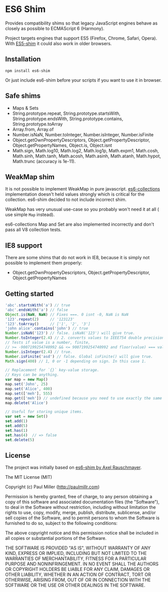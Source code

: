 # ES6 Shim
Provides compatibility shims so that legacy JavaScript engines behave as
closely as possible to ECMAScript 6 (Harmony).

Project targets engines that support ES5 (Firefox, Chrome, Safari, Opera). With
[ES5-shim](https://github.com/kriskowal/es5-shim) it could also work in older
browsers.

## Installation

    npm install es6-shim

Or just include es6-shim before your scripts if you want to use it in browser.

## Safe shims
* Maps & Sets
* String.prototype.repeat, String.prototype.startsWith,
String.prototype.endsWith, String.prototype.contains, String.prototype.toArray
* Array.from, Array.of
* Number.isNaN, Number.toInteger, Number.isInteger, Number.isFinite
* Object.getOwnPropertyDescriptors, Object.getPropertyDescriptor,
Object.getPropertyNames, Object.is, Object.isnt
* Math.sign, Math.log10, Math.log2, Math.log1p, Math.expm1, Math.cosh,
Math.sinh, Math.tanh, Math.acosh, Math.asinh, Math.atanh, Math.hypot,
Math.trunc (accuracy is 1e-11).

## WeakMap shim
It is not possible to implement WeakMap in pure javascript.
[es6-collections](https://github.com/WebReflection/es6-collections)
implementation doesn't held values strongly which is critical
for the collection. es6-shim decided to not include incorrect shim.

WeakMap has very unusual use-case so you probably won't need it at all (
use simple `Map` instead).

es6-collections Map and Set are also implemented incorrectly and don't pass
all V8 collection tests.

## IE8 support
There are some shims that do not work in IE8, because it is simply not
possible to implement them properly:

* Object.getOwnPropertyDescriptors, Object.getPropertyDescriptor, Object.getPropertyNames

## Getting started

```javascript
'abc'.startsWith('a') // true
'abc'.endsWith('a') // false
Object.is(NaN, NaN) // Fixes ===. 0 isnt -0, NaN is NaN
'123'.repeat(2)     // '123123'
'123'.toArray()     // ['1', '2', '3']
'john alice'.contains('john') // true
Number.isNaN('123') // false. isNaN('123') will give true.
Number.toInteger(2.4) // 2. converts values to IEEE754 double precision integers
// Tests if value is a number, finite,
// >= -9007199254740992 && <= 9007199254740992 and floor(value) === value
Number.isInteger(2.4) // true.
Number.isFinite('asd') // false. Global isFinite() will give true.
Math.sign(400) // 1, 0 or -1 depending on sign. In this case 1.

// Replacement for `{}` key-value storage.
// Keys can be anything.
var map = new Map()
map.set('John', 25)
map.set('Alice', 400)
map.set(['meh'], 555)
map.get(['meh']) // undefined because you need to use exactly the same object.
map.delete('Alice')

// Useful for storing unique items.
var set = new Set()
set.add(1)
set.add(5)
set.has(1)
set.has(4)  // => false
set.delete(5)
```

## License
The project was initially based on [es6-shim by Axel Rauschmayer](https://github.com/rauschma/es6-shim).

The MIT License (MIT)

Copyright (c) Paul Miller (http://paulmillr.com)

Permission is hereby granted, free of charge, to any person obtaining a copy of
this software and associated documentation files (the "Software"), to deal in
the Software without restriction, including without limitation the rights to
use, copy, modify, merge, publish, distribute, sublicense, and/or sell copies
of the Software, and to permit persons to whom the Software is furnished to do
so, subject to the following conditions:

The above copyright notice and this permission notice shall be included in all
copies or substantial portions of the Software.

THE SOFTWARE IS PROVIDED "AS IS", WITHOUT WARRANTY OF ANY KIND, EXPRESS OR
IMPLIED, INCLUDING BUT NOT LIMITED TO THE WARRANTIES OF MERCHANTABILITY,
FITNESS FOR A PARTICULAR PURPOSE AND NONINFRINGEMENT. IN NO EVENT SHALL THE
AUTHORS OR COPYRIGHT HOLDERS BE LIABLE FOR ANY CLAIM, DAMAGES OR OTHER
LIABILITY, WHETHER IN AN ACTION OF CONTRACT, TORT OR OTHERWISE, ARISING FROM,
OUT OF OR IN CONNECTION WITH THE SOFTWARE OR THE USE OR OTHER DEALINGS IN THE
SOFTWARE.

